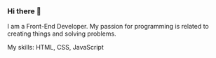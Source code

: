 ### Hi there 👋

I am a Front-End Developer. My passion for programming is related to creating things and solving problems.

My skills: HTML, CSS, JavaScript
